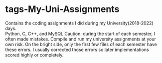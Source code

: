 # tags-My-Uni-Assignments
Contains the coding assignments I did during my University(2018-2022) days.<br />
Python, C, C++, and MySQL
Caution: during the start of each semester, I often made mistakes.  Compile and run my university assignments at your own risk.
On the bright side, only the first few files of each semester have these errors.
I usually corrected those errors so later implementations scored highly or completely.
